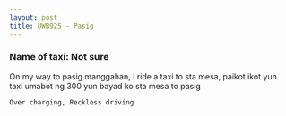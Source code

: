 ```yaml
---
layout: post
title: UWB925 - Pasig
---
```


### Name of taxi: Not sure

On my way to pasig manggahan, I ride a taxi to sta mesa, paikot ikot yun taxi umabot ng 300 yun bayad ko sta mesa to pasig

```Over charging, Reckless driving```
